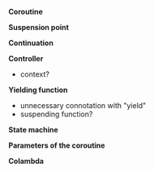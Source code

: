 **Coroutine**

**Suspension point**

**Continuation**

**Controller** 

* context?

**Yielding function**

* unnecessary connotation with "yield"
* suspending function?

**State machine**

**Parameters of the coroutine**

**Colambda**